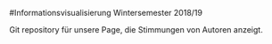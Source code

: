 #Informationsvisualisierung Wintersemester 2018/19

Git repository für unsere Page, die Stimmungen von Autoren anzeigt.